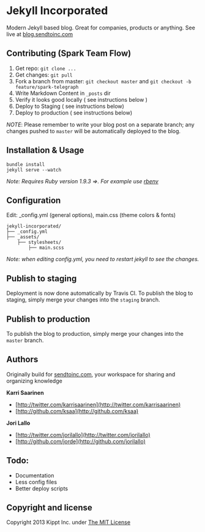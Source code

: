 # Jekyll Incorporated
Modern Jekyll based blog. Great for companies, products or anything. See live at [blog.sendtoinc.com](http://blog.sendtoinc.com)

## Contributing (Spark Team Flow)

1. Get repo: `git clone ...`
2. Get changes: `git pull`
3. Fork a branch from master: `git checkout master` and `git checkout -b feature/spark-telegraph`
4. Write Markdown Content in `_posts` dir
5. Verify it looks good locally ( see instructions below )
6. Deploy to Staging ( see instructions below)
7. Deploy to production ( see instructions below)

*NOTE*: Please remember to write your blog post on a separate branch; any changes pushed to `master` will be automatically deployed to the blog.

## Installation & Usage
    bundle install
    jekyll serve --watch

_Note: Requires Ruby version 1.9.3 =>. For example use [rbenv](https://github.com/sstephenson/rbenv)_

## Configuration
Edit: _config.yml (general options), main.css (theme colors &amp; fonts)

```
jekyll-incorporated/
├── _config.yml
├── _assets/
    ├── stylesheets/
        ├── main.scss
```

_Note: when editing _config.yml, you need to restart jekyll to see the changes.__

## Publish to staging

Deployment is now done automatically by Travis CI. To publish the blog to staging, simply merge your changes into the `staging` branch.

## Publish to production

To publish the blog to production, simply merge your changes into the `master` branch.

## Authors

Originally build for [sendtoinc.com](https://sendtoinc.com), your workspace for sharing and organizing knowledge

**Karri Saarinen**

+ [http://twitter.com/karrisaarinen](http://twitter.com/karrisaarinen)
+ [http://github.com/ksaa](http://github.com/ksaa)

**Jori Lallo**

+ [http://twitter.com/jorilallo](http://twitter.com/jorilallo)
+ [http://github.com/jorde](http://github.com/jorilallo)

## Todo:

+ Documentation
+ Less config files
+ Better deploy scripts

## Copyright and license

Copyright 2013 Kippt Inc. under [The MIT License ](LICENSE)
